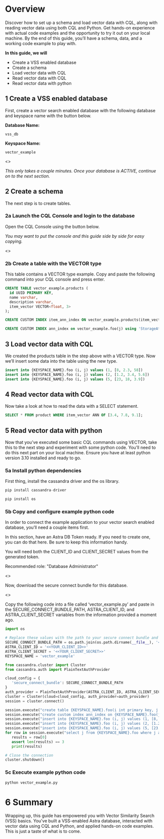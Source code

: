 # Overview
Discover how to set up a schema and load vector data with CQL, along with reading vector data using both CQL and Python. Get hands-on experience with actual code examples and the opportunity to try it out on your local machine. By the end of this guide, you’ll have a schema, data, and a working code example to play with.

**In this guide, we will**
- Create a VSS enabled database
- Create a schema
- Load vector data with CQL
- Read vector data with CQL
- Read vector data with python

## 1 Create a VSS enabled database
First, create a vector search enabled database with the following database and keyspace name with the button below.

**Database Name:** 
```shell 
vss_db
```

**Keyspace Name:** 
```shell 
vector_example
```

<<createDatabase>>
  
_This only takes a couple minutes. Once your database is ACTIVE, continue on to the next section._
  
## 2 Create a schema
The next step is to create tables.
  
### 2a Launch the CQL Console and login to the database
Open the CQL Console using the button below.
  
_You may want to put the console and this guide side by side for easy copying._
  
<<launchCQLConsole>>
  
### 2b Create a table with the VECTOR type
This table contains a VECTOR type example. Copy and paste the following command into your CQL console and press enter.
  
```sql
CREATE TABLE vector_example.products (
  id UUID PRIMARY KEY,
  name varchar,
  description varchar,
  item_vector VECTOR<float, 3>
);
```
```sql
CREATE CUSTOM INDEX item_ann_index ON vector_example.products(item_vector) USING 'VectorMemtableIndex';
```
```sql
CREATE CUSTOM INDEX ann_index on vector_example.foo(j) using 'StorageAttachedIndex'
```

## 3 Load vector data with CQL
We created the products table in the step above with a VECTOR type. Now we’ll insert some data into the table using the new type.

```sql
insert into {KEYSPACE_NAME}.foo (i, j) values (1, [8, 2.3, 58])
insert into {KEYSPACE_NAME}.foo (i, j) values (2, [1.2, 3.4, 5.6])
insert into {KEYSPACE_NAME}.foo (i, j) values (5, [23, 18, 3.9])
```

## 4 Read vector data with CQL
Now take a look at how to read the data with a SELECT statement.

```sql
SELECT * FROM product WHERE item_vector ANN OF [3.4, 7.8, 9.1];
```

## 5 Read vector data with python
Now that you’ve executed some basic CQL commands using VECTOR, take this to the next step and experiment with some python code. 
You’ll need to do this next part on your local machine. Ensure you have at least python version 3.10 installed and ready to go.
  
### 5a Install python dependencies
First thing, install the cassandra driver and the os library.

```python
pip install cassandra-driver
```
```python
pip install os
```
  
### 5b Copy and configure example python code
In order to connect the example application to your vector search enabled database, you’ll need a couple items first.

In this section, have an Astra DB Token ready. If you need to create one, you can do that here. Be sure to keep this information handy. 

You will need both the CLIENT_ID and CLIENT_SECRET values from the generated token.

Recommended role: "Database Administrator"

<<createToken>>

Now, download the secure connect bundle for this database.

<<secureBundle>>

Copy the following code into a file called ‘vector_example.py’ and paste in the SECURE_CONNECT_BUNDLE_PATH, ASTRA_CLIENT_ID, and ASTRA_CLIENT_SECRET variables from the information provided a moment ago.

```python
import os

# Replace these values with the path to your secure connect bundle and the database credentials
SECURE_CONNECT_BUNDLE_PATH = os.path.join(os.path.dirname(__file__), '<<PATH_TO_YOUR SECURE_BUNDLE>>')
ASTRA_CLIENT_ID = '<<YOUR_CLIENT_ID>>'
ASTRA_CLIENT_SECRET = '<<YOUR_CLIENT_SECRET>>'
KEYSPACE_NAME = 'vector_example'

from cassandra.cluster import Cluster
from cassandra.auth import PlainTextAuthProvider

cloud_config = {
   'secure_connect_bundle': SECURE_CONNECT_BUNDLE_PATH
}
auth_provider = PlainTextAuthProvider(ASTRA_CLIENT_ID, ASTRA_CLIENT_SECRET)
cluster = Cluster(cloud=cloud_config, auth_provider=auth_provider)
session = cluster.connect()

session.execute("create table {KEYSPACE_NAME}.foo(i int primary key, j float vector[3])")
session.execute("create custom index ann_index on {KEYSPACE_NAME}.foo(j) using 'StorageAttachedIndex'")
session.execute("insert into {KEYSPACE_NAME}.foo (i, j) values (1, [8, 2.3, 58])")
session.execute("insert into {KEYSPACE_NAME}.foo (i, j) values (2, [1.2, 3.4, 5.6])")
session.execute("insert into {KEYSPACE_NAME}.foo (i, j) values (5, [23, 18, 3.9])")
for row in session.execute("select j from {KEYSPACE_NAME}.foo where j ann of [3.4, 7.8, 9.1] limit 1"):
   results = row[0]
   assert len(results) == 3
   print(results)

# Close the connection
cluster.shutdown()
```
  
### 5c Execute example python code

```bash
python vector_example.py
```
  
# 6 Summary
Wrapping up, this guide has empowered you with Vector Similarity Search (VSS) basics. You've built a VSS-enabled Astra database, interacted with vector data using CQL and Python, and applied hands-on code examples. This is just a taste of what is to come.


